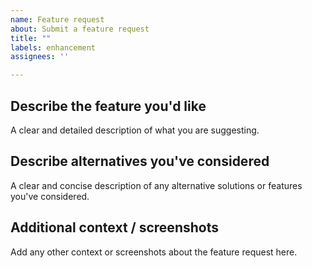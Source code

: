 ```yaml
---
name: Feature request
about: Submit a feature request
title: ""
labels: enhancement
assignees: ''

---
```


## Describe the feature you'd like

A clear and detailed description of what you are suggesting.

## Describe alternatives you've considered

A clear and concise description of any alternative solutions or features you've considered.

## Additional context / screenshots

Add any other context or screenshots about the feature request here.
